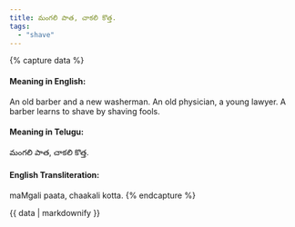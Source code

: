 ```yaml
---
title: మంగలి పాత, చాకలి కొత్త.
tags:
  - "shave"
---
```


{% capture data %}
#### Meaning in English:
An old barber and a new washerman.
An old physician, a young lawyer.
A barber learns to shave by shaving fools.

#### Meaning in Telugu:
మంగలి పాత, చాకలి కొత్త.

#### English Transliteration:
maMgali paata, chaakali kotta.
{% endcapture %}

{{ data | markdownify }}

